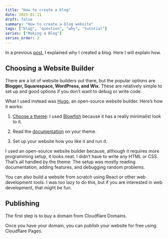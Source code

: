 ```yaml
---
title: "How to create a blog"
date: 2025-01-11
draft: false
summary: "How to create a blog website"
tags: ["blog", "question", "why", "tutorial"]
series: ["Making a Blog"]
series_order: 2
---
```


In a previous [post](/rants/why-make-a-blog-page/), I explained why I created a blog. Here I will explain how.

## Choosing a Website Builder
There are a lot of website builders out there, but the popular options are **Blogger, Squarespace, WordPress, and Wix**. These are relatively simple to set up and good options if you don’t want to debug or write code.

What I used instead was [Hugo](https://gohugo.io/), an open-source website builder. Here’s how it works:

1. [Choose a theme](https://themes.gohugo.io/): I used [Blowfish](https://blowfish.page/) because it has a really minimalist look to it.

2. Read the [documentation](https://blowfish.page/docs/) on your theme.

3. Set up your website how you like it and run it.

I used an open-source website builder because, although it requires more programming setup, it looks neat. I didn’t have to write any HTML or CSS. That’s all handled by the theme. The setup was mostly reading documentation, adding features, and debugging random problems.

You can also build a website from scratch using React or other web development tools. I was too lazy to do this, but if you are interested in web development, that might be fun.

## Publishing

The first step is to buy a domain from Cloudflare Domains.

Once you have your domain, you can publish your website for free using Cloudflare Pages.
